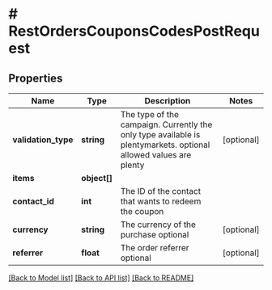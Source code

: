 # # RestOrdersCouponsCodesPostRequest

## Properties

Name | Type | Description | Notes
------------ | ------------- | ------------- | -------------
**validation_type** | **string** | The type of the campaign. Currently the only type available is plentymarkets. optional allowed values are plenty | [optional]
**items** | **object[]** |  |
**contact_id** | **int** | The ID of the contact that wants to redeem the coupon |
**currency** | **string** | The currency of the purchase optional | [optional]
**referrer** | **float** | The order referrer optional | [optional]

[[Back to Model list]](../../README.md#models) [[Back to API list]](../../README.md#endpoints) [[Back to README]](../../README.md)
